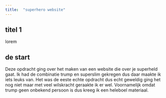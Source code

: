 ```yaml
---
title:  "superhero website"
---
```


## titel 1

lorem
<!--more-->

## de start

Deze opdracht ging over het maken van een website die over je superheld gaat.
Ik had de combinatie trump en superslim gekregen dus daar maakte ik iets leuks van.
Het was de eeste echte opdracht dus echt geweldig ging het nog niet maar met veel wilskracht 
geraakte ik er wel.
Voornamelijk omdat trump geen onbekend persoon is dus kreeg ik een heleboel materiaal.
